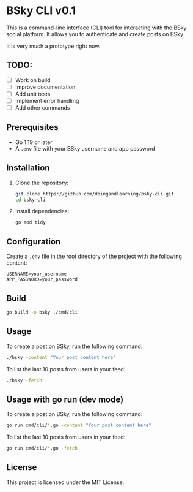 # BSky CLI v0.1

This is a command-line interface (CLI) tool for interacting with the BSky social platform. It allows you to authenticate and create posts on BSky.

It is very much a prototype right now.

## TODO:

- [ ] Work on build
- [ ] Improve documentation
- [ ] Add unit tests
- [ ] Implement error handling
- [ ] Add other commands

## Prerequisites

- Go 1.19 or later
- A `.env` file with your BSky username and app password

## Installation

1. Clone the repository:

   ```sh
   git clone https://github.com/doingandlearning/bsky-cli.git
   cd bsky-cli
   ```

2. Install dependencies:
   ```sh
   go mod tidy
   ```

## Configuration

Create a `.env` file in the root directory of the project with the following content:

```
USERNAME=your_username
APP_PASSWORD=your_password
```

## Build 

```sh
go build -o bsky ./cmd/cli
```

## Usage 

To create a post on BSky, run the following command:

```sh
./bsky -content "Your post content here"
```

To list the last 10 posts from users in your feed:

```sh
./bsky -fetch
```


## Usage with go run (dev mode)

To create a post on BSky, run the following command:

```sh
go run cmd/cli/*.go -content "Your post content here"
```

To list the last 10 posts from users in your feed:

```sh
go run cmd/cli/*.go -fetch
```

## License

This project is licensed under the MIT License.
